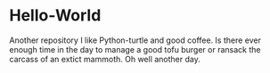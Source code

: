 # Hello-World
Another repository
I like Python-turtle and good coffee. Is there ever enough time in the day to manage a good tofu burger or ransack the carcass of an extict mammoth. Oh well another day.
